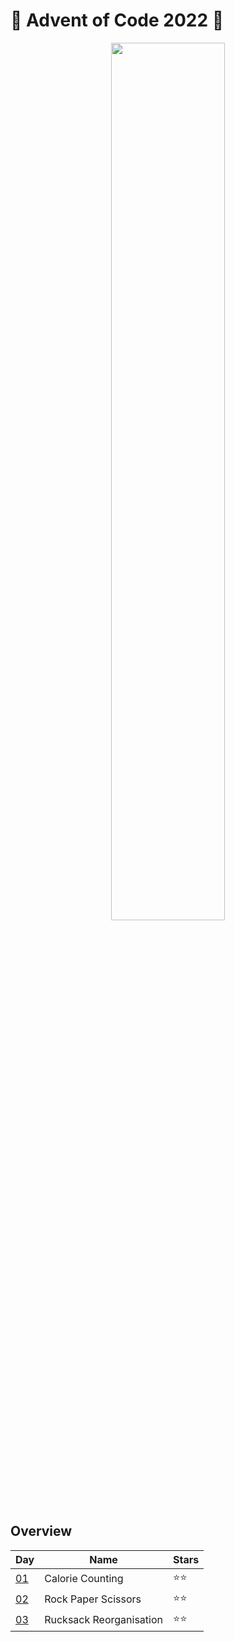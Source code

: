 # 🎄 Advent of Code 2022 🎄

<p align="center"><img style="height:60%; width: auto;" src="https://i.giphy.com/media/BpGWitbFZflfSUYuZ9/giphy.webp"/></p>

## Overview
| Day                                        | Name | Stars |
| ------------------------------------------ | ---- | ----- |
| [01](https://adventofcode.com/2022/day/1)  |   Calorie Counting   |  ⭐⭐  |
| [02](https://adventofcode.com/2022/day/1)  |   Rock Paper Scissors   |  ⭐⭐  |
| [03](https://adventofcode.com/2022/day/1)  |   Rucksack Reorganisation   |  ⭐⭐  |
